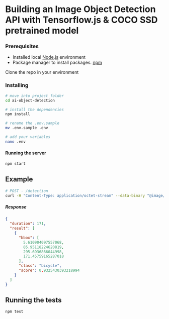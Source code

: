 # Building an Image Object Detection API with Tensorflow.js & COCO SSD pretrained model


### Prerequisites

- Installed local [Node.js](https://nodejs.org/) environment
- Package manager to install packages.  [npm](https://www.npmjs.com/)

Clone the repo in your environment


### Installing

```bash
# move into project folder
cd ai-object-detection

# install the dependencies
npm install

# rename the .env.sample
mv .env.sample .env

# add your variables
nano .env
```

#### Running the server

```bash
npm start
```

## Example

```bash
# POST - /detection
curl -H "Content-Type: application/octet-stream" --data-binary "@image/bicycle 300x300.jpg" "http://localhost:3000/detection"
```

##### Response

```json
{
  "duration": 171,
  "result": [
    {
      "bbox": [
        5.610904097557068,
        85.95118224620819,
        295.6936866044998,
        171.45759165287018
      ],
      "class": "bicycle",
      "score": 0.9325430393218994
    }
  ]
}
```

## Running the tests

```bash
npm test
```
